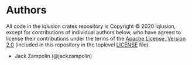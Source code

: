 # Authors

All code in the iqlusion crates repository is Copyright © 2020 iqlusion, except
for contributions of individual authors below, who have agreed to license their
contributions under the terms of the [Apache License, Version 2.0]
(included in this repository in the toplevel [LICENSE] file).

* Jack Zampolin (@jackzampolin)

[Apache License, Version 2.0]: https://www.apache.org/licenses/LICENSE-2.0
[LICENSE]: https://github.com/cosmos/relayer/blob/master/LICENSE